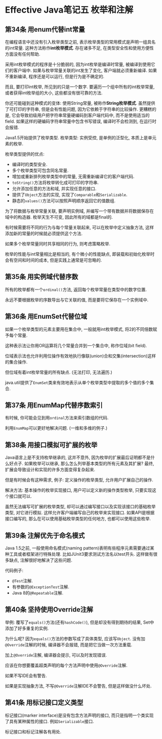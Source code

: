 # Effective Java笔记五 枚举和注解
## 第34条 用enum代替int常量
在编程语言中还没有引入枚举类型之前, 表示枚举类型的常用模式是声明一组具名的int常量. 
这种方法称作**int枚举模式**. 存在诸多不足, 在类型安全性和使用方便性方面没有任何帮助.

采用int枚举模式的程序是十分脆弱的, 因为int枚举是编译时常量, 被编译到使用它们的客户端中. 
如果与枚举常量关联的int发生了变化, 客户端就必须重新编译. 如果不重新编译, 程序还是可以运行, 但是行为是不确定的.

而且, 要打印int枚举, 所见到的只是一个数字. 要遍历一个组中所有的int枚举常量, 或者获得int枚举组的大小, 这些都没有很可靠的方法.

你还可能碰到这种模式的变体: 使用String常量, 被称作**String枚举模式**.
虽然提供了可打印的字符串, 但是会有性能问题, 因为它依赖于字符串的比较操作. 
更糟糕的是, 它会导致初级用户把字符串常量硬编码到客户端代码中, 而不是使用适当的field. 
如果这样的硬编码字符串常量中包含书写错误, 编译时不会检测到, 在运行时会报错.

Java1.5开始提供了枚举类型.
枚举类型: 实例受控, 是单例的泛型化, 本质上是单元素的枚举.

枚举类型提供的优点:
* 编译时的类型安全.
* 多个枚举类型可包含同名常量.
* 增加或重新排列枚举类型中的常量, 无需重新编译它的客户端代码.
* `toString()`方法将枚举转化成可打印的字符串.
* 允许添加任意的方法和域, 并实现任意的接口. 
* 提供了`Object`方法的实现, 实现了`Comparable`和`Serializable`.
* 静态的`values()`方法可以按照声明顺序返回它的值数组.

为了将数据与枚举常量关联, 要声明实例域, 并编写一个带有数据并将数据保存在域中的构造器. 
枚举天生不可变, 因此所有的域都是final的.

有时候需要将不同的行为与每个常量关联起来, 可以在枚举中定义抽象方法, 这样添加新的常量的时候就必须提供这个方法.

如果多个枚举常量同时共享相同的行为, 则考虑策略枚举.

枚举的性能与int常量相比是相当的, 有个微小的性能缺点, 即装载和初始化枚举时会有空间和时间的成本, 但是实践上通常是可忽略的.

## 第35条 用实例域代替序数
所有的枚举都有一个`ordinal()`方法, 返回每个枚举常量在类型中的数字位置.

永远不要根据枚举的序数导出与它关联的值, 而是要将它保存在一个实例域中.

## 第36条 用EnumSet代替位域
如果一个枚举类型的元素主要用在集合中, 一般就用int枚举模式, 将2的不同倍数赋予每个常量.

这种表示法让你用OR运算将几个常量合并到一个集合中, 称作位域(bit field).

位域表示法也允许利用位操作有效地执行像联(union)合和交集(intersection)这样的集合操作.

但位域有着int枚举常量的所有缺点. (无法打印, 无法遍历.)

java.util提供了`EnumSet`类来有效地表示从单个枚举类型中提取的多个值的多个集合.

## 第37条 用EnumMap代替序数索引
有时候, 你可能会见到用`ordinal`方法来索引数组的代码.

利用`EnumMap`可以更好地解决问题. (一维和多维的例子.)

## 第38条 用接口模拟可扩展的枚举
Java语言上是不支持枚举继承的, 这并不意外, 因为枚举的扩展最后证明都不是什么好点子. 
如果枚举可以继承, 那么怎么列举基本类型的所有元素及其扩展? 最终, 扩展会导致设计和实现的许多方面变得复杂起来.

但是有时候会有这种需求, 例子: 定义操作的枚举类型, 允许用户扩展自己的操作.

解决方法: 基本操作的枚举实现接口, 用户可以定义新的操作类型枚举, 只要实现这个接口就可以.

虽然无法编写可扩展的枚举类型, 却可以通过编写接口以及实现该接口的基础枚举类型, 对它进行模拟. 这样允许客户端编写自己的枚举来实现接口. 
如果API是根据接口编写的, 那么在可以使用基础枚举类型的任何地方, 也都可以使用这些枚举.

## 第39条 注解优先于命名模式
Java 1.5之前, 一般使用命名模式(naming pattern)表明有些程序元素需要通过某种工具或者框架进行特殊处理. 
比如JUnit3要求测试方法名以test开头. 这样做有很多缺点, 注解很好地解决了这些问题.

代码例子:
* `@Test`注解.
* 有参数的`@ExceptionTest`注解.
* Java 8的`@Repeatable`注解.

## 第40条 坚持使用Override注解
举例: 覆写了`equals()`方法(还有`hashCode()`), 但是却没有得到期待的结果, Set中添加了好多重复的实例.

为什么呢? 因为`equals()`方法的参数写成了具体类型, 应该写`Object`. 没有加`@Override`注解的时候, 编译器不会报错, 而是把它当做一次方法重载.

加上`@Override`注解, 编译器会提示, 可以及时发现错误.

应该在你想要覆盖超类声明的每个方法声明中使用`@Override`注解.

如果不写IDE会有警告.

如果是实现抽象方法, 不写`@Override`注解IDE不会警告, 但是这样做没什么坏处.

## 第41条 用标记接口定义类型
标记接口(marker interface)是没有包含方法声明的接口, 而只是指明一个类实现了具有某种属性的接口. 例如`Serializable`接口.

标记接口和标记注解各有用处.
